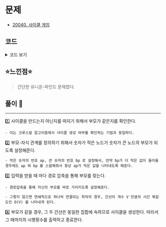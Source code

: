 # 문제
- [20040. 사이클 게임](https://www.acmicpc.net/problem/20040)

## 코드

<details><summary> 코드 보기 </summary>

``` java
import java.io.BufferedReader;
import java.io.IOException;
import java.io.InputStreamReader;
import java.util.StringTokenizer;

public class Q20040 {
    static int n, m, parent[];
    public static void main(String[] args) throws IOException {
        BufferedReader br = new BufferedReader(new InputStreamReader(System.in));
        StringTokenizer st = new StringTokenizer(br.readLine());
        n = Integer.parseInt(st.nextToken());
        m = Integer.parseInt(st.nextToken());
        parent = new int[n];
        for (int i = 0; i < n; i++) {
            parent[i] = i;
        }
        for (int i = 1; i <= m; i++) {
            st = new StringTokenizer(br.readLine());
            int a = Integer.parseInt(st.nextToken());
            int b = Integer.parseInt(st.nextToken());
            int ap = find(a), bp = find(b);
            if(ap > bp) {
                int temp = bp;
                bp = ap;
                ap = temp;
            }
            if(ap == bp) {
                System.out.println(i);
                return;
            }
            parent[bp] = ap;
        }
        System.out.println(0);
    }

    private static int find(int a) {
        if(parent[a] == a) return a;
        return parent[a] = find(parent[a]);
    }
}
```
</details>

## ⭐️느낀점⭐️
> 간단한 유니온-파인드 문제였다.

## 풀이 📣
<hr/>

1️⃣ 사이클을 만드는지 아닌지를 따지기 위해서 부모가 같은지를 확인한다.

    - 이는 크루스칼 알고리즘에서 사이클 생성 여부를 확인하는 기법과 동일하다.

2️⃣ 부모-자식 관계를 정의하기 위해서 숫자가 작은 노드가 숫자가 큰 노드의 부모가 되도록 설정해준다.

    - 작은 숫자의 번호 ap, 큰 숫자의 번호 bp 로 설정해서, 만약 bp가 더 작은 값이 들어올 경우에도 ap 와 bp 를 스왑해줘서 항상 ap가 작은 값을 나타내도록 해준다.

3️⃣ 입력을 받을 때 마다 경로 압축을 통해 부모를 찾는다.

    - 경로압축을 통해 자신의 부모를 바로 가리키도록 설정해준다.

    - 그렇지 않으면 연쇄적으로 하나씩 연결되는 최악의 경우, 간선의 개수 V 만큼의 시간 복잡도인 O(V) 를 나타내게 된다.

4️⃣ 부모가 같을 경우, 그 두 간선은 동일한 집합에 속하므로 사이클을 생성한다. 따라서 그 때까지의 시행횟수를 출력하고 종료한다.

